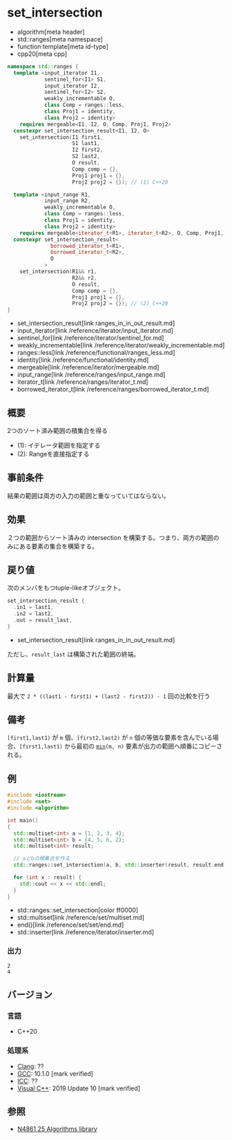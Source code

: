 # set_intersection
* algorithm[meta header]
* std::ranges[meta namespace]
* function template[meta id-type]
* cpp20[meta cpp]

```cpp
namespace std::ranges {
  template <input_iterator I1,
            sentinel_for<I1> S1,
            input_iterator I2,
            sentinel_for<I2> S2,
            weakly_incrementable O,
            class Comp = ranges::less,
            class Proj1 = identity,
            class Proj2 = identity>
    requires mergeable<I1, I2, O, Comp, Proj1, Proj2>
  constexpr set_intersection_result<I1, I2, O>
    set_intersection(I1 first1,
                     S1 last1,
                     I2 first2,
                     S2 last2,
                     O result,
                     Comp comp = {},
                     Proj1 proj1 = {},
                     Proj2 proj2 = {}); // (1) C++20

  template <input_range R1,
            input_range R2,
            weakly_incrementable O,
            class Comp = ranges::less,
            class Proj1 = identity,
            class Proj2 = identity>
    requires mergeable<iterator_t<R1>, iterator_t<R2>, O, Comp, Proj1, Proj2>
  constexpr set_intersection_result<
              borrowed_iterator_t<R1>,
              borrowed_iterator_t<R2>,
              O
            >
    set_intersection(R1&& r1,
                     R2&& r2,
                     O result,
                     Comp comp = {},
                     Proj1 proj1 = {},
                     Proj2 proj2 = {}); // (2) C++20
}
```
* set_intersection_result[link ranges_in_in_out_result.md]
* input_iterator[link /reference/iterator/input_iterator.md]
* sentinel_for[link /reference/iterator/sentinel_for.md]
* weakly_incrementable[link /reference/iterator/weakly_incrementable.md]
* ranges::less[link /reference/functional/ranges_less.md]
* identity[link /reference/functional/identity.md]
* mergeable[link /reference/iterator/mergeable.md]
* input_range[link /reference/ranges/input_range.md]
* iterator_t[link /reference/ranges/iterator_t.md]
* borrowed_iterator_t[link /reference/ranges/borrowed_iterator_t.md]

## 概要
2つのソート済み範囲の積集合を得る

- (1): イテレータ範囲を指定する
- (2): Rangeを直接指定する


## 事前条件
結果の範囲は両方の入力の範囲と重なっていてはならない。


## 効果
２つの範囲からソート済みの intersection を構築する。つまり、両方の範囲のみにある要素の集合を構築する。


## 戻り値
次のメンバをもつtuple-likeオブジェクト。

```cpp
set_intersection_result {
  .in1 = last1,
  .in2 = last2,
  .out = result_last,
}
```
* set_intersection_result[link ranges_in_in_out_result.md]

ただし、`result_last` は構築された範囲の終端。 

## 計算量
最大で `2 * ((last1 - first1) + (last2 - first2)) - 1` 回の比較を行う


## 備考
`[first1,last1)` が `m` 個、`[first2,last2)` が `n` 個の等価な要素を含んでいる場合、`[first1,last1)` から最初の [`min`](min.md)`(m, n)` 要素が出力の範囲へ順番にコピーされる。


## 例
```cpp example
#include <iostream>
#include <set>
#include <algorithm>

int main()
{
  std::multiset<int> a = {1, 2, 3, 4};
  std::multiset<int> b = {4, 5, 6, 2};
  std::multiset<int> result;

  // aとbの積集合を作る
  std::ranges::set_intersection(a, b, std::inserter(result, result.end()));

  for (int x : result) {
    std::cout << x << std::endl;
  }
}
```
* std::ranges::set_intersection[color ff0000]
* std::multiset[link /reference/set/multiset.md]
* end()[link /reference/set/set/end.md]
* std::inserter[link /reference/iterator/inserter.md]

### 出力
```
2
4
```

## バージョン
### 言語
- C++20

### 処理系
- [Clang](/implementation.md#clang): ??
- [GCC](/implementation.md#gcc): 10.1.0 [mark verified]
- [ICC](/implementation.md#icc): ??
- [Visual C++](/implementation.md#visual_cpp): 2019 Update 10 [mark verified]

## 参照
- [N4861 25 Algorithms library](https://timsong-cpp.github.io/cppwp/n4861/algorithms)
